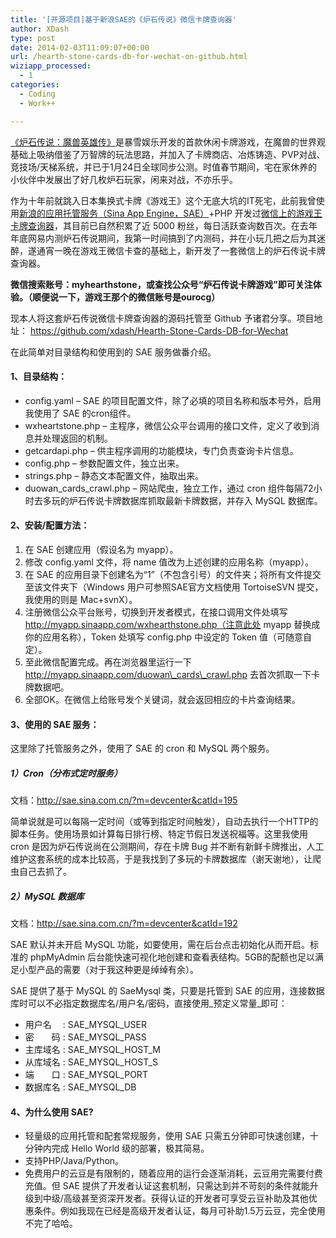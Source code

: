 ```yaml
---
title: '[开源项目]基于新浪SAE的《炉石传说》微信卡牌查询器'
author: XDash
type: post
date: 2014-02-03T11:09:07+00:00
url: /hearth-stone-cards-db-for-wechat-on-github.html
wiziapp_processed:
  - 1
categories:
  - Coding
  - Work++

---
```

[《炉石传说：魔兽英雄传》][1]是暴雪娱乐开发的首款休闲卡牌游戏，在魔兽的世界观基础上吸纳借鉴了万智牌的玩法思路，并加入了卡牌商店、冶炼铸造、PVP对战、竞技场/天梯系统，并已于1月24日全球同步公测。时值春节期间，宅在家休养的小伙伴中发展出了好几枚炉石玩家，闲来对战，不亦乐乎。

作为十年前就跳入日本集换式卡牌《游戏王》这个无底大坑的IT死宅，此前我曾使用[新浪的应用托管服务（Sina App Engine，SAE）][2]+PHP 开发过[微信上的游戏王卡牌查询器][3]，其目前已自然积累了近 5000 粉丝，每日活跃查询数百次。在去年年底网易内测炉石传说期间，我第一时间搞到了内测码，并在小玩几把之后为其迷醉，遂通宵一晚在游戏王微信卡查的基础上，新开发了一套微信上的炉石传说卡牌查询器。

**微信搜索账号：myhearthstone，或查找公众号“炉石传说卡牌游戏”即可关注体验。（顺便说一下，游戏王那个的微信账号是ourocg）**

现本人将这套炉石传说微信卡牌查询器的源码托管至 Github 予诸君分享。项目地址： <https://github.com/xdash/Hearth-Stone-Cards-DB-for-Wechat>

在此简单对目录结构和使用到的 SAE 服务做番介绍。

<!--more-->

#### 1、目录结构：

  * config.yaml &#8211; SAE 的项目配置文件，除了必填的项目名称和版本号外，启用我使用了 SAE 的cron组件。
  * wxheartstone.php &#8211; 主程序，微信公众平台调用的接口文件，定义了收到消息并处理返回的机制。
  * getcardapi.php &#8211; 供主程序调用的功能模块，专门负责查询卡片信息。
  * config.php &#8211; 参数配置文件，独立出来。
  * strings.php &#8211; 静态文本配置文件，抽取出来。
  * duowan\_cards\_crawl.php &#8211; 网站爬虫，独立工作，通过 cron 组件每隔72小时去多玩的炉石传说卡牌数据库抓取最新卡牌数据，并存入 MySQL 数据库。

#### 2、安装/配置方法：

  1. 在 SAE 创建应用（假设名为 myapp）。
  2. 修改 config.yaml 文件，将 name 值改为上述创建的应用名称（myapp）。
  3. 在 SAE 的应用目录下创建名为“1”（不包含引号）的文件夹；将所有文件提交至该文件夹下（Windows 用户可参照SAE官方文档使用 TortoiseSVN 提交，我使用的则是 Mac+svnX）。
  4. 注册微信公众平台账号，切换到开发者模式，在接口调用文件处填写 http://myapp.sinaapp.com/wxhearthstone.php（注意此处 myapp 替换成你的应用名称），Token 处填写 config.php 中设定的 Token 值（可随意自定）。
  5. 至此微信配置完成。再在浏览器里运行一下 http://myapp.sinaapp.com/duowan\_cards\_crawl.php 去首次抓取一下卡牌数据吧。
  6. 全部OK。在微信上给账号发个关键词，就会返回相应的卡片查询结果。

#### 3、使用的 SAE 服务：

这里除了托管服务之外，使用了 SAE 的 cron 和 MySQL 两个服务。

##### 1）Cron（分布式定时服务）

文档：<http://sae.sina.com.cn/?m=devcenter&catId=195>

简单说就是可以每隔一定时间（或等到指定时间触发），自动去执行一个HTTP的脚本任务。使用场景如计算每日排行榜、特定节假日发送祝福等。这里我使用 cron 是因为炉石传说尚在公测期间，存在卡牌 Bug 并不断有新鲜卡牌推出，人工维护这套系统的成本比较高，于是我找到了多玩的卡牌数据库（谢天谢地），让爬虫自己去抓了。

##### 2）MySQL 数据库

文档：<http://sae.sina.com.cn/?m=devcenter&catId=192>

SAE 默认并未开启 MySQL 功能，如要使用，需在后台点击初始化从而开启。标准的 phpMyAdmin 后台能快速可视化地创建和查看表结构。5GB的配额也足以满足小型产品的需要（对于我这种更是绰绰有余）。

SAE 提供了基于 MySQL 的 SaeMysql 类，只要是托管到 SAE 的应用，连接数据库时可以不必指定数据库名/用户名/密码，直接使用_预定义常量_即可：

  * 用户名　 : SAE\_MYSQL\_USER
  * 密　　码 : SAE\_MYSQL\_PASS
  * 主库域名 : SAE\_MYSQL\_HOST_M
  * 从库域名 : SAE\_MYSQL\_HOST_S
  * 端　　口 : SAE\_MYSQL\_PORT
  * 数据库名 : SAE\_MYSQL\_DB

#### 4、为什么使用 SAE?

  * 轻量级的应用托管和配套常规服务，使用 SAE 只需五分钟即可快速创建，十分钟内完成 Hello World 级的部署，极其简易。
  * 支持PHP/Java/Python。
  * 免费用户的云豆是有限制的，随着应用的运行会逐渐消耗，云豆用完需要付费充值。但 SAE 提供了开发者认证这套机制，只需达到并不苛刻的条件就能升级到中级/高级甚至资深开发者。获得认证的开发者可享受云豆补助及其他优惠条件。例如我现在已经是高级开发者认证，每月可补助1.5万云豆，完全使用不完了哈哈。

 [1]: http://www.hearthstone.com.cn/ "炉石传说"
 [2]: http://sae.sina.com.cn/ "SAE"
 [3]: http://www.fanbing.net/yugioh-card-search-tool-for-wechat.html